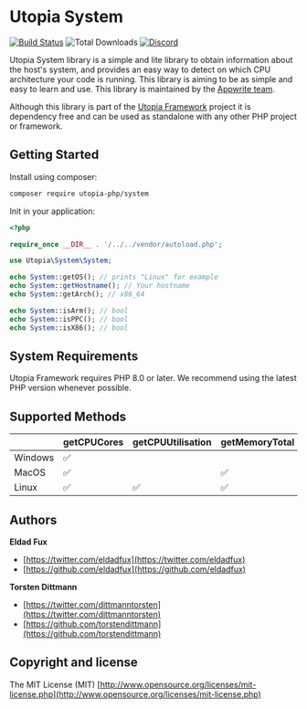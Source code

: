 # Utopia System

[![Build Status](https://travis-ci.com/utopia-php/system.svg?branch=main)](https://travis-ci.com/utopia-php/system)
![Total Downloads](https://img.shields.io/packagist/dt/utopia-php/system.svg)
[![Discord](https://img.shields.io/discord/564160730845151244?label=discord)](https://appwrite.io/discord)

Utopia System library is a simple and lite library to obtain information about the host's system, and provides an easy way to detect on which CPU architecture your code is running. This library is aiming to be as simple and easy to learn and use. This library is maintained by the [Appwrite team](https://appwrite.io).

Although this library is part of the [Utopia Framework](https://github.com/utopia-php/framework) project it is dependency free and can be used as standalone with any other PHP project or framework.

## Getting Started

Install using composer:
```bash
composer require utopia-php/system
```

Init in your application:
```php
<?php

require_once __DIR__ . '/../../vendor/autoload.php';

use Utopia\System\System;

echo System::getOS(); // prints "Linux" for example
echo System::getHostname(); // Your hostname
echo System::getArch(); // x86_64

echo System::isArm(); // bool
echo System::isPPC(); // bool
echo System::isX86(); // bool
```

## System Requirements

Utopia Framework requires PHP 8.0 or later. We recommend using the latest PHP version whenever possible.

## Supported Methods
|         | getCPUCores | getCPUUtilisation | getMemoryTotal | getMemoryFree | getDiskTotal | getDiskFree | getIOUsage | getNetworkUsage |
|---------|-------------|-------------------|----------------|---------------|--------------|-------------|------------|-----------------|
| Windows | ✅           |                   |                |               | ✅            | ✅           |            |                 |
| MacOS   | ✅           |                   | ✅              | ✅             | ✅            | ✅           |            |                 |
| Linux   | ✅           | ✅                 | ✅              | ✅             | ✅            | ✅           | ✅          | ✅               |

## Authors

**Eldad Fux**

+ [https://twitter.com/eldadfux](https://twitter.com/eldadfux)
+ [https://github.com/eldadfux](https://github.com/eldadfux)

**Torsten Dittmann**

+ [https://twitter.com/dittmanntorsten](https://twitter.com/dittmanntorsten)
+ [https://github.com/torstendittmann](https://github.com/torstendittmann)

## Copyright and license

The MIT License (MIT) [http://www.opensource.org/licenses/mit-license.php](http://www.opensource.org/licenses/mit-license.php)
